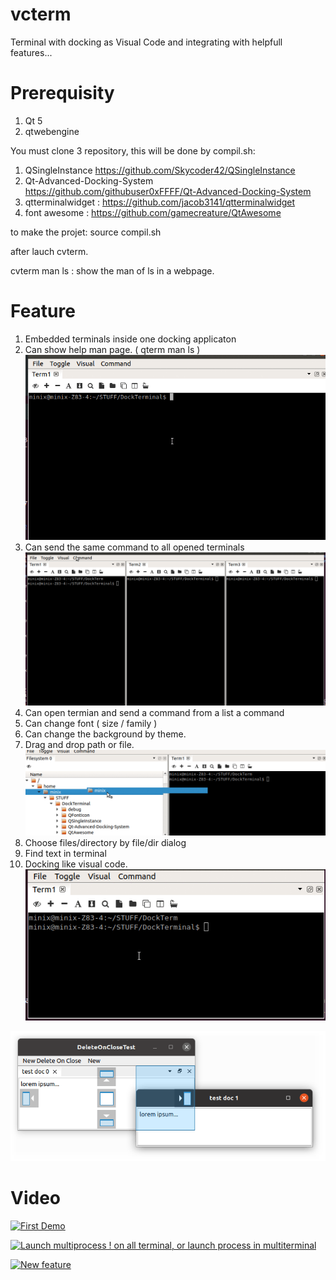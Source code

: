 # vcterm
Terminal with docking as Visual Code and integrating with helpfull features...

# Prerequisity

1. Qt 5
2. qtwebengine


You must clone 3 repository, this will be done by compil.sh:

1. QSingleInstance  https://github.com/Skycoder42/QSingleInstance 
2. Qt-Advanced-Docking-System     https://github.com/githubuser0xFFFF/Qt-Advanced-Docking-System
3. qtterminalwidget  : https://github.com/jacob3141/qtterminalwidget
4. font awesome : https://github.com/gamecreature/QtAwesome

to make the projet: 
source compil.sh

after lauch cvterm. 

cvterm man ls : show the man of ls in a webpage.

# Feature
1. Embedded terminals inside one docking applicaton
2. Can show help man page. ( qterm man ls )    ![](https://github.com/zebulon75018/vcterm/blob/main/screenshots/man2.gif)
3. Can send the same command to all opened terminals ![](https://github.com/zebulon75018/vcterm/blob/main/screenshots/sendall.gif)
4. Can open termian and send a command from a list a command
5. Can change font ( size / family ) 
6. Can  change the background by theme.
7. Drag and drop path or file.   ![](https://github.com/zebulon75018/vcterm/blob/main/screenshots/Peek%202022-03-28%2000-46.gif)
8. Choose files/directory by file/dir dialog  
9. Find text in terminal 
10. Docking like visual code.
![](https://github.com/zebulon75018/vcterm/blob/main/screenshots/Peek%202022-03-28%2023-50.gif)

![From githubuser0xFFFF](https://github.com/githubuser0xFFFF/Qt-Advanced-Docking-System/blob/master/doc/cfg_flag_FloatingContainerForceNativeTitleBar_true.png)

# Video

[![First Demo ](https://img.youtube.com/vi/JBAkvO5jjtQ/0.jpg)](https://youtu.be/JBAkvO5jjtQ)


[![Launch multiprocess ! on all terminal, or launch process in multiterminal ](https://img.youtube.com/vi/pg7EwaA3SE0/0.jpg)](https://youtu.be/pg7EwaA3SE0)

[![New feature ](https://img.youtube.com/vi/YRqGp4bD3Sw/0.jpg)](https://youtu.be/YRqGp4bD3Sw)





